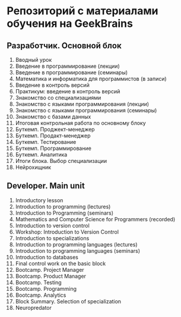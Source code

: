 ﻿# Репозиторий с материалами обучения на GeekBrains

## Разработчик. Основной блок

01. Вводный урок
02. Введение в программирование (лекции)
03. Введение в программирование (семинары)
04. Математика и информатика для программистов (в записи)
05. Введение в контроль версий
06. Практикум: введение в контроль версий
07. Знакомство со специализациями
08. Знакомство с языками программирования (лекции)
09. Знакомство с языками программирования (семинары)
10. Знакомство с базами данных
11. Итоговая контрольная работа по основному блоку
12. Буткемп. Проджект-менеджер
13. Буткемп. Продакт-менеджер
14. Буткемп. Тестирование
15. Буткемп. Программирование
16. Буткемп. Аналитика
17. Итоги блока. Выбор специализации
18. Нейрохищник

## Developer. Main unit

01. Introductory lesson
02. Introduction to programming (lectures)
03. Introduction to Programming (seminars)
04. Mathematics and Computer Science for Programmers (recorded)
05. Introduction to version control
06. Workshop: Introduction to Version Control
07. Introduction to specializations
08. Introduction to programming languages (lectures)
09. Introduction to programming languages (seminars)
10. Introduction to databases
11. Final control work on the basic block
12. Bootcamp. Project Manager
13. Bootcamp. Product Manager
14. Bootcamp. Testing
15. Bootcamp. Programming
16. Bootcamp. Analytics
17. Block Summary. Selection of specialization
18. Neuropredator
